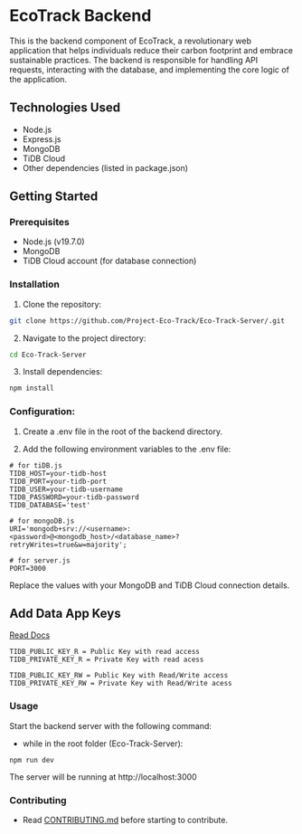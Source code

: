 # EcoTrack Backend

This is the backend component of EcoTrack, a revolutionary web application that helps individuals reduce their carbon footprint and embrace sustainable practices. The backend is responsible for handling API requests, interacting with the database, and implementing the core logic of the application.

## Technologies Used

- Node.js
- Express.js
- MongoDB
- TiDB Cloud
- Other dependencies (listed in package.json)

## Getting Started

### Prerequisites

- Node.js (v19.7.0)
- MongoDB
- TiDB Cloud account (for database connection)

### Installation

1. Clone the repository:

```bash
git clone https://github.com/Project-Eco-Track/Eco-Track-Server/.git
```

2. Navigate to the project directory:

```bash
cd Eco-Track-Server
```

3. Install dependencies:

```bash
npm install
```

### Configuration:

1. Create a .env file in the root of the backend directory.

2. Add the following environment variables to the .env file:

```
# for tiDB.js
TIDB_HOST=your-tidb-host
TIDB_PORT=your-tidb-port
TIDB_USER=your-tidb-username
TIDB_PASSWORD=your-tidb-password
TIDB_DATABASE='test'

# for mongoDB.js
URI='mongodb+srv://<username>:<password>@<mongodb_host>/<database_name>?retryWrites=true&w=majority';

# for server.js
PORT=3000
```

Replace the values with your MongoDB and TiDB Cloud connection details.

## Add Data App Keys
[Read Docs](https://docs.pingcap.com/tidbcloud/data-service-get-started)
```
TIDB_PUBLIC_KEY_R = Public Key with read access
TIDB_PRIVATE_KEY_R = Private Key with read acess

TIDB_PUBLIC_KEY_RW = Public Key with Read/Write access
TIDB_PRIVATE_KEY_RW = Private Key with Read/Write acess
```

### Usage

Start the backend server with the following command:

- while in the root folder (Eco-Track-Server):

```
npm run dev
```

The server will be running at http://localhost:3000

### Contributing

- Read [CONTRIBUTING.md](https://github.com/Project-Eco-Track/Eco-Track-Server/blob/main/CONTRIBUTING.md) before starting to contribute.
